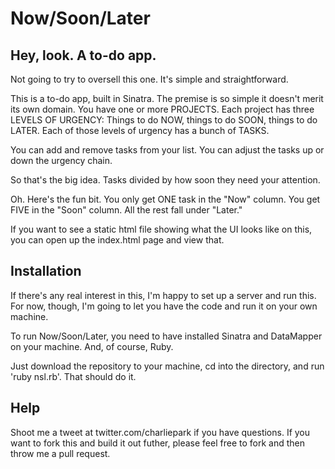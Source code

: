 # Now/Soon/Later

## Hey, look. A to-do app.

Not going to try to oversell this one. It's simple and straightforward.

This is a to-do app, built in Sinatra. The premise is so simple it doesn't merit its own domain. You have one or more PROJECTS. Each project has three LEVELS OF URGENCY: Things to do NOW, things to do SOON, things to do LATER. Each of those levels of urgency has a bunch of TASKS.

You can add and remove tasks from your list. You can adjust the tasks up or down the urgency chain.

So that's the big idea. Tasks divided by how soon they need your attention.

Oh. Here's the fun bit. You only get ONE task in the "Now" column. You get FIVE in the "Soon" column. All the rest fall under "Later."

If you want to see a static html file showing what the UI looks like on this, you can open up the index.html page and view that.

## Installation

If there's any real interest in this, I'm happy to set up a server and run this. For now, though, I'm going to let you have the code and run it on your own machine.

To run Now/Soon/Later, you need to have installed Sinatra and DataMapper on your machine. And, of course, Ruby.

Just download the repository to your machine, cd into the directory, and run 'ruby nsl.rb'. That should do it.

## Help

Shoot me a tweet at twitter.com/charliepark if you have questions. If you want to fork this and build it out futher, please feel free to fork and then throw me a pull request.
